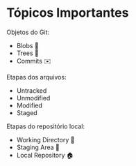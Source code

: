 # Tópicos Importantes

Objetos do Git:
 - Blobs :large_blue_circle:
 - Trees :deciduous_tree:
 - Commits :envelope:

Etapas dos arquivos:
 - Untracked
 - Unmodified
 - Modified
 - Staged

Etapas do repositório local:
 - Working Directory :file_folder:
 - Staging Area :circus_tent:
 - Local Repository :house:

